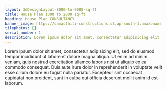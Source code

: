 ```yaml
---
layout: 3dDesignLayout-8000-to-9000-sq-ft
title: House Plan 1000 to 2000 sq-ft
heading: House Plan CONSULTANCY
banner_image: https://samasthiti-constructions.s3.ap-south-1.amazonaws.com/uploads/3d9000-10000 sqft.jpeg
tilephotos: []
serial_number: 1
description: Lorem ipsum dolor sit amet, consectetur adipisicing elit
---
```

Lorem ipsum dolor sit amet, consectetur adipisicing elit, sed do eiusmod
tempor incididunt ut labore et dolore magna aliqua. Ut enim ad minim veniam,
quis nostrud exercitation ullamco laboris nisi ut aliquip ex ea commodo
consequat. Duis aute irure dolor in reprehenderit in voluptate velit esse
cillum dolore eu fugiat nulla pariatur. Excepteur sint occaecat cupidatat non
proident, sunt in culpa qui officia deserunt mollit anim id est laborum.
